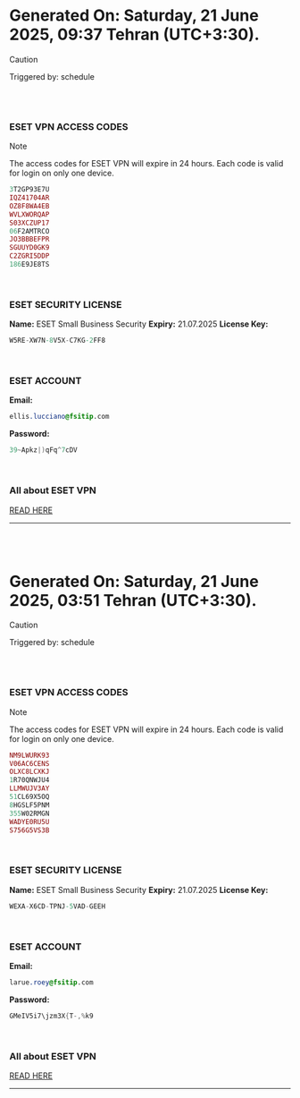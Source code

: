 # Generated On: Saturday, 21 June 2025, 09:37 Tehran (UTC+3:30).

> [!CAUTION]
> Triggered by: schedule

<br><br>

### ESET VPN ACCESS CODES

> [!NOTE]
> The access codes for ESET VPN will expire in 24 hours.
> Each code is valid for login on only one device.

```ruby
3T2GP93E7U
IQZ41704AR
OZ8F8WA4EB
WVLXWORQAP
S03XCZUP17
06F2AMTRCO
JO3BBBEFPR
SGUUYD0GK9
C2ZGRI5DDP
186E9JE8TS
```

<br>

### ESET SECURITY LICENSE

**Name:** ESET Small Business Security
**Expiry:** 21.07.2025
**License Key:**

```POV-Ray SDL
W5RE-XW7N-8V5X-C7KG-2FF8
```

<br>

### ESET ACCOUNT

**Email:**

```CSS
ellis.lucciano@fsitip.com
```

**Password:**

```POV-Ray SDL
39~Apkz|)qFq^7cDV
```

<br>

### All about ESET VPN

[READ HERE](https://t.me/F_NiREvil/2113)

---

<br><br>

# Generated On: Saturday, 21 June 2025, 03:51 Tehran (UTC+3:30).

> [!CAUTION]
> Triggered by: schedule

<br><br>

### ESET VPN ACCESS CODES

> [!NOTE]
> The access codes for ESET VPN will expire in 24 hours.
> Each code is valid for login on only one device.

```ruby
NM9LWURK93
V06AC6CENS
OLXC8LCXKJ
1R70QNWJU4
LLMWUJV3AY
51CL69X5OQ
8HGSLF5PNM
355W02RMGN
WADYE0RU5U
S756G5VS3B
```

<br>

### ESET SECURITY LICENSE

**Name:** ESET Small Business Security
**Expiry:** 21.07.2025
**License Key:**

```POV-Ray SDL
WEXA-X6CD-TPNJ-5VAD-GEEH
```

<br>

### ESET ACCOUNT

**Email:**

```CSS
larue.roey@fsitip.com
```

**Password:**

```POV-Ray SDL
GMeIV5i7\jzm3X{T-,%k9
```

<br>

### All about ESET VPN

[READ HERE](https://t.me/F_NiREvil/2113)

---

<br><br>

